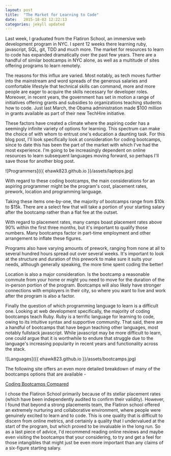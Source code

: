 ```yaml
---
layout: post
title:  "The Market for Learning to Code"
date:   2015-18-02 12:22:13
categories: jekyll updated
---
```


Last week, I graduated from the Flatiron School, an immersive web development program in NYC. I spent 12 weeks there learning ruby, javascript, SQL, git, TDD and much more. The market for resources to learn to code has expanded dramatically over the past few years. There are a handful of similar bootcamps in NYC alone, as well as a multitude of sites offering programs to learn remotely.

The reasons for this influx are varied. Most notably, as tech moves further into the mainstream and word spreads of the generous salaries and comfortable lifestyle that technical skills can command, more and more people are eager to acquire the skills necessary for developer roles. Moreover, in recent years, the government has set in motion a range of initiatives offering grants and subsidies to organizations teaching students how to code. Just last March, the Obama administration made $100 million in grants available as part of their new TechHire initiative.

These factors have created a climate where the aspiring coder has a seemingly infinite variety of options for learning. This spectrum can make the choice of with whom to entrust one's education a daunting task. For this blog post, I'll look specifically look at consideration for coding bootcamps, since to date this has been the part of the market with which I've had the most experience. I'm going to be increasingly dependent on online resources to learn subsequent languages moving forward, so perhaps I'll save those for another blog post.

![Programmers]({{ ehawk823.github.io }}/assets/laptops.jpg)

With regard to these coding bootcamps, the main considerations for an aspiring programmer might be the program's cost, placement rates, prework, location and programming language.

Taking these items one-by-one, the majority of bootcamps range from $10k to $15k. There are a select few that will take a portion of your starting salary after the bootcamp rather than a flat fee at the outset.

With regard to placement rates, many camps boast placement rates above 90% within the first three months, but it's important to qualify those numbers. Many bootcamps factor in part-time employment and other arrangement to inflate these figures.

Programs also have varying amounts of prework, ranging from none at all to several hundred hours spread out over several weeks. It's important to look at the structure and duration of this prework to make sure it suits your needs, although generally speaking, the more time spent coding the better!

Location is also a major consideration. Is the bootcamp a reasonable commute from your home or might you need to move for the duration of the in-person portion of the program. Bootcamps will also likely have stronger connections with employers in their city, so where you want to live and work after the program is also a factor.

Finally the question of which programming language to learn is a difficult one. Looking at web development specifically, the majority of coding bootcamps teach Ruby. Ruby is a terrific language for learning to code, owing to its intuitive syntax and supportive community. That said, there are a handful of bootcamps that have begun teaching other languages, most notably fullstack javascript. While javascript may be more difficult to learn, one could argue that it is worthwhile to endure that struggle due to the language's increasing popularity in recent years and functionality across the stack.

![Languages]({{ ehawk823.github.io }}/assets/bootcamps.jpg)

The following site offers an even more detailed breakdown of many of the bootcamps options that are available -

[Coding Bootcamps Compared](http://www.skilledup.com/articles/the-ultimate-guide-to-coding-bootcamps-the-exhaustive-list)

I chose the Flatiron School primarily because of its stellar placement rates (which have been independently audited to confirm their validity). However, I found that beyond a strong placements team, the Flatiron school offered an extremely nurturing and collaborative environment, where people were genuinely excited to learn and to code. This is one quality that is difficult to discern from online metrics, and certainly a quality that I undervalued at the start of the program, but which proved to be invaluable in the long run. So as a last piece of advice, I'd recommend reading online reviews and maybe even visiting the bootcamps that your considering, to try and get a feel for those intangibles that might just be even more important than any claims of a six-figure starting salary.
